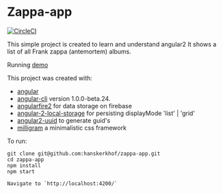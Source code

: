 # Zappa-app

[![CircleCI](https://circleci.com/gh/hanskerkhof/zappa-app-ng2.svg?style=svg)](https://circleci.com/gh/hanskerkhof/zappa-app-ng2)

This simple project is created to learn and understand angular2
It shows a list of all Frank zappa (antemortem) albums.

Running [demo](https://hanskerkhof.github.io/zappa-app-ng2)

This project was created with:
- [angular](https://github.com/angular/angular)
- [angular-cli](https://github.com/angular/angular-cli) version 1.0.0-beta.24.
- [angularfire2](https://github.com/angular/angularfire2) for data storage on firebase
- [angular-2-local-storage](https://github.com/phenomnomnominal/angular-2-local-storage) for persisting displayMode 'list' | 'grid'
- [angular2-uuid](https://github.com/wulfsolter/angular2-uuid) to generate guid's
- [milligram](https://milligram.github.io/) a minimalistic css framework


To run:

    git clone git@github.com:hanskerkhof/zappa-app.git
    cd zappa-app
    npm install
    npm start

    Navigate to `http://localhost:4200/`




